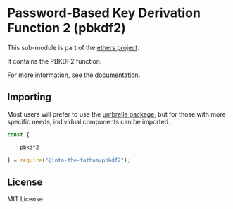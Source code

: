 Password-Based Key Derivation Function 2 (pbkdf2)
=================================================

This sub-module is part of the [ethers project](https://github.com/Into-the-Fathom/ethers.js).

It contains the PBKDF2 function.

For more information, see the [documentation](https://docs.ethers.io/v5/api/utils/).

Importing
---------

Most users will prefer to use the [umbrella package](https://www.npmjs.com/package/fathom-ethers),
but for those with more specific needs, individual components can be imported.

```javascript
const {

    pbkdf2

} = require("@into-the-fathom/pbkdf2");
```


License
-------

MIT License
